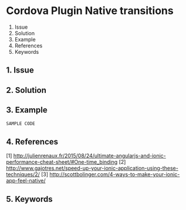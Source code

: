 # Cordova Plugin Native transitions
1. Issue
2. Solution
3. Example
4. References
5. Keywords


## 1. Issue


## 2. Solution

## 3. Example

```javascript
SAMPLE CODE
```

## 4. References

[1] http://julienrenaux.fr/2015/08/24/ultimate-angularjs-and-ionic-performance-cheat-sheet/#One-time_binding
[2] http://www.gajotres.net/speed-up-your-ionic-application-using-these-techniques/2/
[3] http://scottbolinger.com/4-ways-to-make-your-ionic-app-feel-native/


## 5. Keywords

